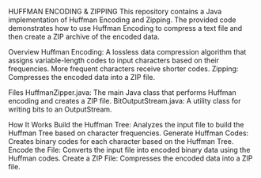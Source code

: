 HUFFMAN ENCODING & ZIPPING
This repository contains a Java implementation of Huffman Encoding and Zipping. The provided code demonstrates how to use Huffman Encoding to compress a text file and then create a ZIP archive of the encoded data.

Overview
Huffman Encoding: A lossless data compression algorithm that assigns variable-length codes to input characters based on their frequencies. More frequent characters receive shorter codes.
Zipping: Compresses the encoded data into a ZIP file.

Files
HuffmanZipper.java: The main Java class that performs Huffman encoding and creates a ZIP file.
BitOutputStream.java: A utility class for writing bits to an OutputStream.

How It Works
Build the Huffman Tree: Analyzes the input file to build the Huffman Tree based on character frequencies.
Generate Huffman Codes: Creates binary codes for each character based on the Huffman Tree.
Encode the File: Converts the input file into encoded binary data using the Huffman codes.
Create a ZIP File: Compresses the encoded data into a ZIP file.
